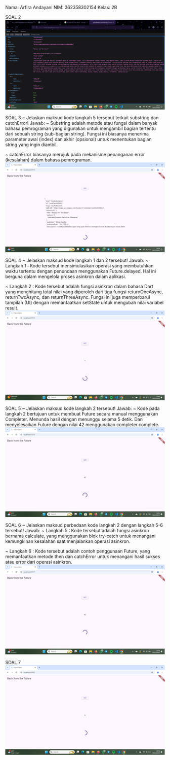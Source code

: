 Nama: Arfira Andayani
NIM: 362358302154
Kelas: 2B

SOAL 2
![alt text](image.png)

SOAL 3
~ Jelaskan maksud kode langkah 5 tersebut terkait substring dan catchError!
Jawab:
~ Substring adalah metode atau fungsi dalam banyak bahasa pemrograman yang digunakan untuk mengambil bagian tertentu dari sebuah string (sub-bagian string). Fungsi ini biasanya menerima parameter awal (index) dan akhir (opsional) untuk menentukan bagian string yang ingin diambil.

~ catchError biasanya merujuk pada mekanisme penanganan error (kesalahan) dalam bahasa pemrograman.
![alt text](image-1.png)

SOAL 4
~ Jelaskan maksud kode langkah 1 dan 2 tersebut!
Jawab: 
~ Langkah 1 :
Kode tersebut mensimulasikan operasi yang membutuhkan waktu tertentu dengan penundaan menggunakan Future.delayed. Hal ini berguna dalam mengelola proses asinkron dalam aplikasi.

~ Langkah 2 : 
Kode tersebut adalah fungsi asinkron dalam bahasa Dart yang menghitung total nilai yang diperoleh dari tiga fungsi returnOneAsync, returnTwoAsync, dan returnThreeAsync. Fungsi ini juga memperbarui tampilan (UI) dengan memanfaatkan setState untuk mengubah nilai variabel result.
![alt text](image-2.png)

SOAL 5
~ Jelaskan maksud kode langkah 2 tersebut!
Jawab: 
~ Kode pada langkah 2 bertujuan untuk membuat Future secara manual menggunakan Completer. Menunda hasil dengan menunggu selama 5 detik. Dan menyelesaikan Future dengan nilai 42 menggunakan completer.complete.
![alt text](image-3.png)

SOAL 6
~ Jelaskan maksud perbedaan kode langkah 2 dengan langkah 5-6 tersebut!
Jawab: 
~ Langkah 5 :
Kode tersebut adalah fungsi asinkron bernama calculate, yang menggunakan blok try-catch untuk menangani kemungkinan kesalahan saat menjalankan operasi asinkron.

~ Langkah 6 :
Kode tersebut adalah contoh penggunaan Future, yang memanfaatkan metode then dan catchError untuk menangani hasil sukses atau error dari operasi asinkron.
![alt text](image-4.png)

SOAL 7
![alt text](image-5.png)

